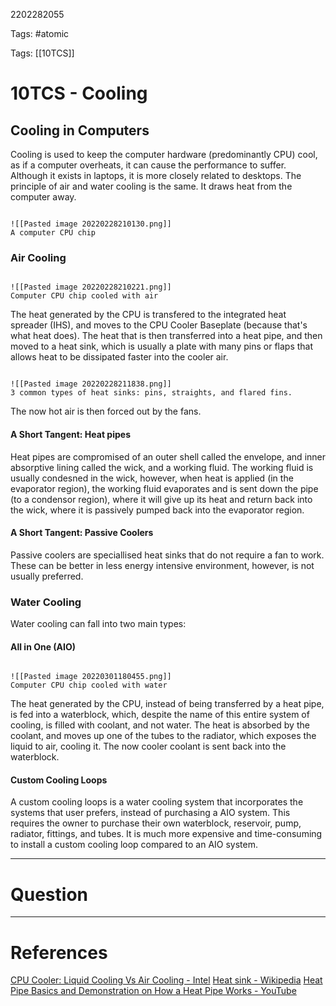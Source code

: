 2202282055

Tags: #atomic

Tags: [[10TCS]]

# 10TCS - Cooling
## Cooling in Computers
Cooling is used to keep the computer hardware (predominantly CPU) cool, as if a computer overheats, it can cause the performance to suffer.
Although it exists in laptops, it is more closely related to desktops.
The principle of air and water cooling is the same. It draws heat from the computer away.
```ad-note

![[Pasted image 20220228210130.png]]
A computer CPU chip

```
### Air Cooling
```ad-note

![[Pasted image 20220228210221.png]]
Computer CPU chip cooled with air

```
The heat generated by the CPU is transfered to the integrated heat spreader (IHS), and moves to the CPU Cooler Baseplate (because that's what heat does).
The heat that is then transferred into a heat pipe, and then moved to a heat sink, which is usually a plate with many pins or flaps that allows heat to be dissipated faster into the cooler air.
```ad-note

![[Pasted image 20220228211838.png]]
3 common types of heat sinks: pins, straights, and flared fins.

```

The now hot air is then forced out by the fans.
#### A Short Tangent: Heat pipes
Heat pipes are compromised of an outer shell called the envelope, and inner absorptive lining called the wick, and a working fluid.
The working fluid is usually condesned in the wick, however, when heat is applied (in the evaporator region), the working fluid evaporates and is sent down the pipe (to a condensor region), where it will give up its heat and return back into the wick, where it is passively pumped back into the evaporator region.
#### A Short Tangent: Passive Coolers
Passive coolers are speciallised heat sinks that do not require a fan to work.
These can be better in less energy intensive environment, however, is not usually preferred.
### Water Cooling
Water cooling can fall into two main types:
#### All in One (AIO)
```ad-Picture

![[Pasted image 20220301180455.png]]
Computer CPU chip cooled with water

```
The heat generated by the CPU, instead of being transferred by a heat pipe, is fed into a waterblock, which, despite the name of this entire system of cooling, is filled with coolant, and not water.
The heat is absorbed by the coolant, and moves up one of the tubes to the radiator, which exposes the liquid to air, cooling it.
The now cooler coolant is sent back into the waterblock.
#### Custom Cooling Loops
A custom cooling loops is a water cooling system that incorporates the systems that user prefers, instead of purchasing a AIO system.
This requires the owner to purchase their own waterblock, reservoir, pump, radiator, fittings, and tubes.
It is much more expensive and time-consuming to install a custom cooling loop compared to an AIO system.

---
# Question


---
# References
[CPU Cooler: Liquid Cooling Vs Air Cooling - Intel](https://www.intel.com.au/content/www/au/en/gaming/resources/cpu-cooler-liquid-cooling-vs-air-cooling.html)
[Heat sink - Wikipedia](https://en.wikipedia.org/wiki/Heat_sink)
[Heat Pipe Basics and Demonstration on How a Heat Pipe Works - YouTube](https://www.youtube.com/watch?v=51bwzEO8XCw)